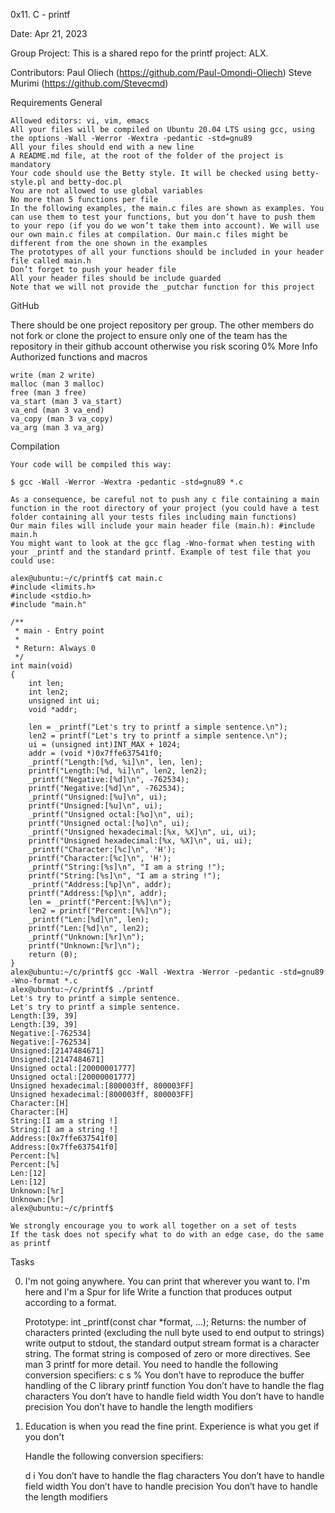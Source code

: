 0x11. C - printf

Date: Apr 21, 2023

Group Project: This is a shared repo for the printf project: ALX.

Contributors: Paul Oliech (https://github.com/Paul-Omondi-Oliech)
              Steve Murimi (https://github.com/Stevecmd)
              
              
Requirements
General

    Allowed editors: vi, vim, emacs
    All your files will be compiled on Ubuntu 20.04 LTS using gcc, using the options -Wall -Werror -Wextra -pedantic -std=gnu89
    All your files should end with a new line
    A README.md file, at the root of the folder of the project is mandatory
    Your code should use the Betty style. It will be checked using betty-style.pl and betty-doc.pl
    You are not allowed to use global variables
    No more than 5 functions per file
    In the following examples, the main.c files are shown as examples. You can use them to test your functions, but you don’t have to push them to your repo (if you do we won’t take them into account). We will use our own main.c files at compilation. Our main.c files might be different from the one shown in the examples
    The prototypes of all your functions should be included in your header file called main.h
    Don’t forget to push your header file
    All your header files should be include guarded
    Note that we will not provide the _putchar function for this project


GitHub

There should be one project repository per group. The other members do not fork or clone the project to ensure only one of the team has the repository in their github account otherwise you risk scoring 0%
More Info
Authorized functions and macros

    write (man 2 write)
    malloc (man 3 malloc)
    free (man 3 free)
    va_start (man 3 va_start)
    va_end (man 3 va_end)
    va_copy (man 3 va_copy)
    va_arg (man 3 va_arg)

Compilation

    Your code will be compiled this way:
```
$ gcc -Wall -Werror -Wextra -pedantic -std=gnu89 *.c
```


    As a consequence, be careful not to push any c file containing a main function in the root directory of your project (you could have a test folder containing all your tests files including main functions)
    Our main files will include your main header file (main.h): #include main.h
    You might want to look at the gcc flag -Wno-format when testing with your _printf and the standard printf. Example of test file that you could use:


```
alex@ubuntu:~/c/printf$ cat main.c 
#include <limits.h>
#include <stdio.h>
#include "main.h"

/**
 * main - Entry point
 *
 * Return: Always 0
 */
int main(void)
{
    int len;
    int len2;
    unsigned int ui;
    void *addr;

    len = _printf("Let's try to printf a simple sentence.\n");
    len2 = printf("Let's try to printf a simple sentence.\n");
    ui = (unsigned int)INT_MAX + 1024;
    addr = (void *)0x7ffe637541f0;
    _printf("Length:[%d, %i]\n", len, len);
    printf("Length:[%d, %i]\n", len2, len2);
    _printf("Negative:[%d]\n", -762534);
    printf("Negative:[%d]\n", -762534);
    _printf("Unsigned:[%u]\n", ui);
    printf("Unsigned:[%u]\n", ui);
    _printf("Unsigned octal:[%o]\n", ui);
    printf("Unsigned octal:[%o]\n", ui);
    _printf("Unsigned hexadecimal:[%x, %X]\n", ui, ui);
    printf("Unsigned hexadecimal:[%x, %X]\n", ui, ui);
    _printf("Character:[%c]\n", 'H');
    printf("Character:[%c]\n", 'H');
    _printf("String:[%s]\n", "I am a string !");
    printf("String:[%s]\n", "I am a string !");
    _printf("Address:[%p]\n", addr);
    printf("Address:[%p]\n", addr);
    len = _printf("Percent:[%%]\n");
    len2 = printf("Percent:[%%]\n");
    _printf("Len:[%d]\n", len);
    printf("Len:[%d]\n", len2);
    _printf("Unknown:[%r]\n");
    printf("Unknown:[%r]\n");
    return (0);
}
alex@ubuntu:~/c/printf$ gcc -Wall -Wextra -Werror -pedantic -std=gnu89 -Wno-format *.c
alex@ubuntu:~/c/printf$ ./printf
Let's try to printf a simple sentence.
Let's try to printf a simple sentence.
Length:[39, 39]
Length:[39, 39]
Negative:[-762534]
Negative:[-762534]
Unsigned:[2147484671]
Unsigned:[2147484671]
Unsigned octal:[20000001777]
Unsigned octal:[20000001777]
Unsigned hexadecimal:[800003ff, 800003FF]
Unsigned hexadecimal:[800003ff, 800003FF]
Character:[H]
Character:[H]
String:[I am a string !]
String:[I am a string !]
Address:[0x7ffe637541f0]
Address:[0x7ffe637541f0]
Percent:[%]
Percent:[%]
Len:[12]
Len:[12]
Unknown:[%r]
Unknown:[%r]
alex@ubuntu:~/c/printf$
```

    We strongly encourage you to work all together on a set of tests
    If the task does not specify what to do with an edge case, do the same as printf

Tasks

0. I'm not going anywhere. You can print that wherever you want to. I'm here and I'm a Spur for life
Write a function that produces output according to a format.

    Prototype: int _printf(const char *format, ...);
    Returns: the number of characters printed (excluding the null byte used to end output to strings)
    write output to stdout, the standard output stream
    format is a character string. The format string is composed of zero or more directives. See man 3 printf for more detail. You need to handle the following conversion specifiers:
        c
        s
        %
    You don’t have to reproduce the buffer handling of the C library printf function
    You don’t have to handle the flag characters
    You don’t have to handle field width
    You don’t have to handle precision
    You don’t have to handle the length modifiers


1. Education is when you read the fine print. Experience is what you get if you don't 

    Handle the following conversion specifiers:

    d
    i
    You don’t have to handle the flag characters
    You don’t have to handle field width
    You don’t have to handle precision
    You don’t have to handle the length modifiers

